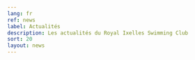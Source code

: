 ```yaml
---
lang: fr
ref: news
label: Actualités
description: Les actualités du Royal Ixelles Swimming Club
sort: 20
layout: news
---
```

